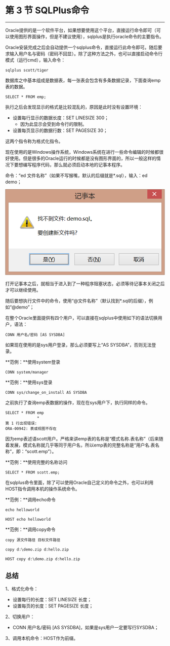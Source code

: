 # 第 3 节 SQLPlus命令

---

Oracle提供的是一个软件平台，如果想要使用这个平台，直接运行命令即可（可以使用图形界面操作，但是不建议使用），sqlplus是执行oracle命令的主要指令。

Oracle安装完成之后会自动提供一个sqlplus命令，直接运行此命令即可。随后要求输入用户名与密码（密码不回显）。除了这种方法之外，也可以直接启动命令行模式（运行cmd），输入命令：

```
sqlplus scott/tiger
```

数据库之中基本组成是数据表，每一张表会包含有多条数据记录，下面查询emp表的数据。

```
SELECT * FROM emp;
```

执行之后会发现显示的格式是比较混乱的，原因是此时没有设置环境：

* 设置每行显示的数据长度：SET LINESIZE 300；
  * 因为此显示会受到命令行的限制。
* 设置每页显示的数据行数：SET PAGESIZE 30；

这两个指令称为格式化指令。

现在使用的是Windows操作系统，Windows系统在进行一些命令编辑的时候都很好使用。但是很多的Oracle运行的时候都是没有图形界面的，所以一般这样的情况下要想编写程序代码，那么就必须启动本地的记事本程序。

命令：“ed 文件名称”（如果不写猴嘴，默认的后缀就是*.sql），输入：ed demo；

![](/images/chapter-4/section-3/1.png)

打开记事本之后，就相当于进入到了一种程序阻塞状态，必须等待记事本关闭之后才可以继续使用。

随后要想执行文件中的命令，使用“@文件名称”（默认找到*.sql的后缀），例如“@demo”；

在整个Oracle里面提供有四个用户，可以直接在sqlplus中使用如下的语法切换用户，语法：

```
CONN 用户名/密码 [AS SYSDBA]
```

如果现在使用的是sys用户登录，那么必须要写上“AS SYSDBA”，否则无法登录。

**范例：**使用system登录

```
CONN system/manager
```

**范例：**使用sys登录

```
CONN sys/change_on_install AS SYSDBA
```

之前执行了查询emp表数据的操作，现在在sys用户下，执行同样的命令。

```
SELECT * FROM emp
              *
第 1 行出现错误:
ORA-00942: 表或视图不存在
```

因为emp表述语scott用户。严格来讲emp表的名称是“模式名称.表名称”（后来随着发展，模式名称就几乎等同于用户名，所以emp表的完整名称是“用户名.表名称”，即：“scott.emp”）。

**范例：**使用完整的名称访问

```
SELECT * FROM scott.emp;
```

在sqlplus命令里面，除了可以使用Oracle自己定义的命令之外，也可以利用HOST指令调用本机的操作系统命令。

**范例：**调用echo命令

```
echo helloworld
```

```
HOST echo helloworld
```

**范例：**调用copy命令

```
copy 源文件路径 目标文件路径
```

```
copy d:\demo.zip d:hello.zip
```

```
HOST copy d:\demo.zip d:hello.zip
```


## 总结


1、格式化命令：
  * 设置每行的长度：SET LINESIZE 长度；
  * 设置每页的长度：SET PAGESIZE 长度；

2、切换用户：
  * CONN 用户名/密码 [AS SYSDBA]，如果是sys用户一定要写行SYSDBA；

3、调用本机命令：HOST作为前缀。
